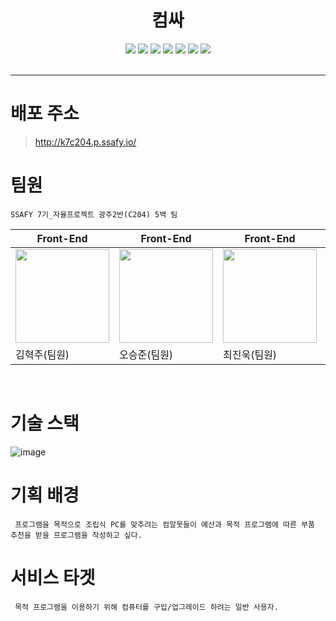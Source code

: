<div align="center">

# 컴싸
<img src="https://img.shields.io/badge/React-61DAFB?style=flat-square&logo=React&logoColor=white"/>
<img src="https://img.shields.io/badge/JavaScript-F7DF1E?style=flat-square&logo=JavaScript&logoColor=white"/>
<img src="https://img.shields.io/badge/Spring Boot-6DB33F?style=flat-square&logo=SpringBoot&logoColor=white"/>
<img src="https://img.shields.io/badge/MySQL-4479A1?style=flat-square&logo=MySQL&logoColor=white"/>
<img src="https://img.shields.io/badge/Jenkins-D24939?style=flat-square&logo=Jenkins&logoColor=white"/>
<img src="https://img.shields.io/badge/Docker-2496ED?style=flat-square&logo=Docker&logoColor=white"/>
<img src="https://img.shields.io/badge/AmazonEC2-FF9900?style=flat-square&logo=AmazonEC2&logoColor=white"/> <br/><br/>



</div><hr/>

# 배포 주소
> http://k7c204.p.ssafy.io/

# 팀원
```
SSAFY 7기_자율프로젝트 광주2반(C204) 5백 팀
```

|Front-End|Front-End|Front-End|Back-End|Back-End|
|-----|---|---|---|---|
|<img src="/uploads/0c1c8b4dc466f73acded25848af17c23/image__3_.png" width="150" height="150"/>|<img src="/uploads/da50344b7a9539cb81fb3171b5de315f/image__2_.png" width="150" height="150"/>|<img src="/uploads/2a2f319c6eb65ba38990726ac6abb6be/image__1_.png" width="150" height="150"/>|<img src="/uploads/205dcecafda3eb5fb5a4f0c3ab06433f/image.png" width="150" height="150"/>|<img src="/uploads/80fd05f226561c725632f9f92bd7a771/image__4_.png" width="150" height="150"/>|
|김혁주(팀원)|오승준(팀원)|최진욱(팀원)|박주윤(팀원)|조덕희(팀장)|
<br/>

# 기술 스택
![image](/uploads/0baafa2b2cc3a58826554f85b81539e1/1.png)

# 기획 배경
```
 프로그램을 목적으로 조립식 PC를 맞추려는 컴알못들이 예산과 목적 프로그램에 따른 부품 추천을 받을 프로그램을 작성하고 싶다.
```
# 서비스 타겟
```
 목적 프로그램을 이용하기 위해 컴퓨터를 구입/업그레이드 하려는 일반 사용자.
```


